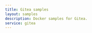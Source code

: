 ```yaml
---
title: Gitea samples
layout: samples
description: Docker samples for Gitea.
service: gitea
---
```



